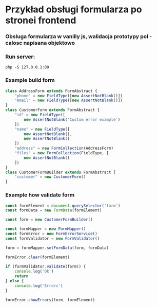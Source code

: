 
# Przykład obsługi formularza po stronei frontend

### Obsluga formularza w vanilly js, walidacja prototypy pol - calosc napisana objektowo 

### Run server:

```
php -S 127.0.0.1:80
```


### Example build form

```js
class AddressForm extends FormAbstract {
    "phone" = new FieldType([new AssertNotBlank()])
    "email" = new FieldType([new AssertNotBlank()])
}
class CustomerForm extends FormAbstract {
    "id" = new FieldType([
        new AssertNotBlank('Custom error example')
    ])
    "name" = new FieldType([
        new AssertNotBlank(),
        new AssertNotBlank()
    ])
    "address" = new FormCollection(AddressForm) 
    "files" = new FormCollection(FieldType, [
        new AssertNotBlank()
    ]) 
}
class CustomerFormBuilder extends FormAbstract {
    "customer" = new CustomerForm()
}
```

### Example how validate form

```js
const formElement = document.querySelector('form')
const formData = new FormData(formElement)

const form = new CustomerFormBuilder()

const formMapper = new FormMapper()
const formError = new FormErrorService()
const formValidator = new FormValidator()

form = formMapper.setFormData(form, formData)

formError.clear(formElement)
    
if (formValidator.validate(form)) {
    console.log('Ok')
    return
} else {
    console.log('Errors')
}

formError.showErrors(form, formElement)
```